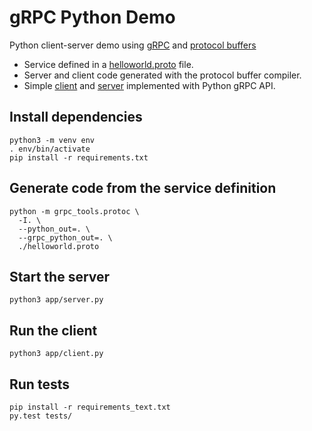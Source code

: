 # gRPC Python Demo

Python client-server demo using [gRPC](https://grpc.io/) and
[protocol buffers](https://developers.google.com/protocol-buffers/docs/overview)

- Service defined in a [helloworld.proto](helloworld.proto) file.
- Server and client code generated with the protocol buffer compiler.
- Simple [client](client.py) and [server](server.py) implemented with Python gRPC API.

## Install dependencies
```
python3 -m venv env
. env/bin/activate
pip install -r requirements.txt
```

## Generate code from the service definition
```
python -m grpc_tools.protoc \
  -I. \
  --python_out=. \
  --grpc_python_out=. \
  ./helloworld.proto
```

## Start the server
```
python3 app/server.py
```

## Run the client
```
python3 app/client.py
```

## Run tests
```
pip install -r requirements_text.txt
py.test tests/
```
